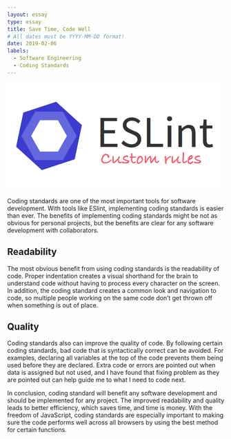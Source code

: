 ```yaml
---
layout: essay
type: essay
title: Save Time, Code Well
# All dates must be YYYY-MM-DD format!
date: 2019-02-06
labels:
  - Software Engineering
  - Coding Standards
---
```

<img src="../images/eslint.png" width="500" height="250">

Coding standards are one of the most important tools for software development. With tools like ESlint, implementing coding standards is easier than ever.  The benefits of implementing coding standards might be not as obvious for personal projects, but the benefits are clear for any software development with collaborators.

## Readability

The most obvious benefit from using coding standards is the readability of code.  Proper indentation creates a visual shorthand for the brain to understand code without having to process every character on the screen.  In addition, the coding standard creates a common look and navigation to code, so multiple people working on the same code don’t get thrown off when something is out of place.

## Quality

Coding standards also can improve the quality of code.  By following certain coding standards, bad code that is syntactically correct can be avoided.  For examples, declaring all variables at the top of the code prevents them being used before they are declared.  Extra code or errors are pointed out when data is assigned but not used, and I have found that fixing problem as they are pointed out can help guide me to what I need to code next.

In conclusion, coding standard will benefit any software development and should be implemented for any project.  The improved readability and quality leads to better efficiency, which saves time, and time is money.  With the freedom of JavaScript, coding standards are especially important to making sure the code performs well across all browsers by using the best method for certain functions.  

